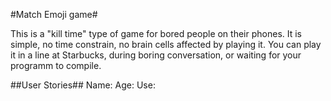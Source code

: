 #Match Emoji game#

This is a "kill time" type of game for bored people on their phones.
It is simple, no time constrain, no brain cells affected by playing it. 
You can play it in a line at Starbucks, during boring conversation, or waiting for your programm to compile.


##User Stories##
Name: 
Age:
Use:

